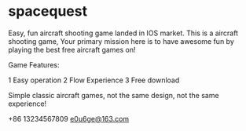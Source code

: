 # spacequest

Easy, fun aircraft shooting game landed in IOS market. This is a aircraft shooting game, Your primary mission here is to have awesome fun by playing the best free aircraft games on!

Game Features:

1   Easy operation
2  Flow Experience
3  Free download

Simple classic aircraft games, not the same design, not the same experience!

+86 13234567809  e0u6ge@163.com

